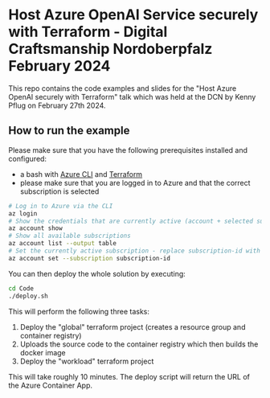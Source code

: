 # Host Azure OpenAI Service securely with Terraform - Digital Craftsmanship Nordoberpfalz February 2024

This repo contains the code examples and slides for the "Host Azure OpenAI securely with Terraform" talk which was held at the DCN by Kenny Pflug on February 27th 2024.

## How to run the example

Please make sure that you have the following prerequisites installed and configured:

- a bash with [Azure CLI](https://learn.microsoft.com/en-us/cli/azure/install-azure-cli-linux?pivots=apt) and [Terraform](https://developer.hashicorp.com/terraform/tutorials/aws-get-started/install-cli)
- please make sure that you are logged in to Azure and that the correct subscription is selected

```bash
# Log in to Azure via the CLI 
az login
# Show the credentials that are currently active (account + selected subscriptions)
az account show
# Show all available subscriptions
az account list --output table
# Set the currently active subscription - replace subscription-id with the desired value from the table
az account set --subscription subscription-id
```

You can then deploy the whole solution by executing:

```bash
cd Code
./deploy.sh
```

This will perform the following three tasks:

1. Deploy the "global" terraform project (creates a resource group and container registry)
1. Uploads the source code to the container registry which then builds the docker image
1. Deploy the "workload" terraform project

This will take roughly 10 minutes. The deploy script will return the URL of the Azure Container App.
